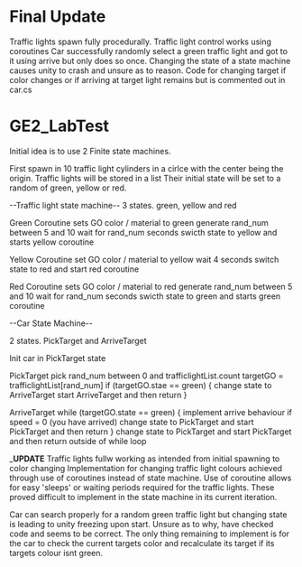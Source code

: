 # Final Update 

Traffic lights spawn fully procedurally.
Traffic light control works using coroutines
Car successfully randomly select a green traffic light and got to it using arrive but only does so once.
Changing the state of a state machine causes unity to crash and unsure as to reason. 
Code for changing target if color changes or if arriving at target light remains but is commented out in car.cs

# GE2_LabTest

Initial idea is to use 2 Finite state machines.

First spawn in 10 traffic light cylinders in a cirlce with the center being the origin.
Traffic lights will be stored in a list
Their initial state will be set to a random of green, yellow or red.

--Traffic light state machine--
3 states. green, yellow and red

Green Coroutine
sets GO color / material to green
generate rand_num between 5 and 10
wait for rand_num seconds
swicth state to yellow and starts yellow coroutine

Yellow Coroutine
set GO color / material to yellow
wait 4 seconds
switch state to red and start red coroutine

Red Coroutine
sets GO color / material to red
generate rand_num between 5 and 10
wait for rand_num seconds
swicth state to green and starts green coroutine

--Car State Machine--

2 states. PickTarget and ArriveTarget

Init car in PickTarget state

PickTarget
pick rand_num between 0 and trafficlightList.count
targetGO = trafficlightList[rand_num]
if (targetGO.stae == green)
{ change state to ArriveTarget start ArriveTarget and then return }

ArriveTarget
while (targetGO.state == green)
{ implement arrive behaviour 
  if speed = 0 (you have arrived)
  change state to PickTarget and start PickTarget and then return
}
change state to PickTarget and start PickTarget and then return outside of while loop

___________UPDATE__________
Traffic lights fullw working as intended from initial spawning to color changing
Implementation for changing traffic light colours achieved through use of coroutines instead of state machine. Use of coroutine allows for easy 'sleeps' or waiting periods required for the traffic lights. These proved difficult to implement in the state machine in its current iteration.

Car can search properly for a random green traffic light but changing state is leading to unity freezing upon start. Unsure as to why,
have checked code and seems to be correct. The only thing remaining to implement is for the car to check the current targets color and recalculate its target if its targets colour isnt green.
